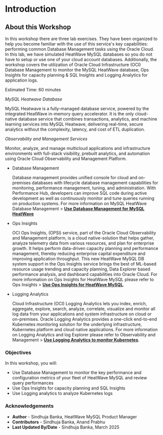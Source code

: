 # Introduction

## About this Workshop

 In this workshop there are three lab exercises. They have been organized to help you become familiar with the use of this service's key capabilities: performing common Database Management tasks using the Oracle Cloud. In this lab, we have simulated HeatWave MySQL databases so you do not have to setup or use one of your cloud account databases. Additionally, the workshop covers the utilization of Oracle Cloud Infrastructure (OCI) Database Management to monitor the MySQL HeatWave database, Ops Insights for capacity planning & SQL Insights and Logging Analytics for application logs.


Estimated Time: 60 minutes

*MySQL Heatwave Database*

MySQL Heatwave is a fully-managed database service, powered by the integrated HeatWave in-memory query accelerator. It is the only cloud-native database service that combines transactions, analytics, and machine learning services into MySQL Heatwave, delivering real-time, secure analytics without the complexity, latency, and cost of ETL duplication.

*Observability and Management Services*

Monitor, analyze, and manage multicloud applications and infrastructure environments with full-stack visibility, prebuilt analytics, and automation using Oracle Cloud Observability and Management Platform.

- Database Management

    Database management provides unified console for cloud and on-premises databases with lifecycle database management capabilities for monitoring, performance management, tuning, and administration. With Performance Hub, developers can improve SQL code during active development as well as continuously monitor and tune queries running on production systems. For more information on MySQL HeatWave Database Management > **[Use Database Management for MySQL HeatWave](https://blogs.oracle.com/mysql/post/database-management-for-mysql-heatwave)**

- Ops Insights

    OCI Ops Insights, (OPSI) service, part of the Oracle Cloud Observability and Management platform, is a cloud native-solution that helps gather, analyze telemetry data from various resources, and plan for enterprise growth. It helps perform data-driven capacity planning and performance management, thereby reducing enterprise capital expenditure and improving application throughput. This new HeatWave MySQL DB system support in the Ops Insights service brings the best of ML-based resource usage trending and capacity planning, Data Explorer based performance analysis, and dashboard capabilities into Oracle Cloud. For more information on Ops Insights for HeatWave MySQL please refer to Ops Insights > **[Use Ops Insights for HeatWave MySQL](https://docs.oracle.com/en-us/iaas/operations-insights/doc/mysql-insights.html)**.

- Logging Analytics

    Cloud Infrastructure (OCI) Logging Analytics lets you index, enrich, aggregate, explore, search, analyze, correlate, visualize and monitor all log data from your applications and system infrastructure on cloud or on-premises. Oracle Logging Analytics provides a one-click end-to-end Kubernetes monitoring solution for the underlying infrastructure, Kubernetes platform and cloud native applications. For more information on Logging Analytics and log Explorer please refer to Observability and Management > **[Use Logging Analytics to monitor Kubernetes](https://docs.oracle.com/en/solutions/kubernetes-oke-logging-analytics/index.html)**.


### Objectives

In this workshop, you will:
* Use Database Management to monitor the key performance and configuration metrics of your fleet of HeatWave MySQL and review query performances
* Use Ops Insights for capacity planning and SQL Insights
* Use Logging analytics to analyze Kubernetes logs


### Acknowledgements

- **Author** - Sindhuja Banka, HeatWave MySQL Product Manager
- **Contributors** - Sindhuja Banka, Anand Prabhu
- **Last Updated By/Date** - Sindhuja Banka, March 2025
